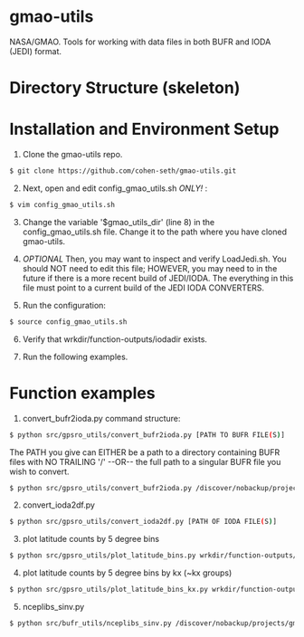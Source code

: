 # gmao-utils
NASA/GMAO. Tools for working with  data files in both BUFR and IODA (JEDI) format.

# Directory Structure (skeleton)

# Installation and Environment Setup

1. Clone the gmao-utils repo.
```sh
$ git clone https://github.com/cohen-seth/gmao-utils.git
```

2. Next, open and edit config_gmao_utils.sh *ONLY!* :
```sh
$ vim config_gmao_utils.sh
```

3. Change the variable '$gmao_utils_dir' (line 8) in the config_gmao_utils.sh file. Change it to the path where you have cloned gmao-utils.

4. *OPTIONAL* Then, you may want to inspect and verify LoadJedi.sh. You should NOT need to edit this file; HOWEVER, you may need to in the future if there is a more recent build of JEDI/IODA. The everything in this file must point to a current build of the JEDI IODA CONVERTERS.

5. Run the configuration:
```sh
$ source config_gmao_utils.sh
```
6. Verify that wrkdir/function-outputs/iodadir exists.

7. Run the following examples. 

# Function examples

1. convert_bufr2ioda.py
command structure: 
```sh
$ python src/gpsro_utils/convert_bufr2ioda.py [PATH TO BUFR FILE(S)]
```
The PATH you give can EITHER be a path to a directory containing BUFR files with NO TRAILING '/' --OR-- the full path to a singular BUFR file you wish to convert.

```sh
$ python src/gpsro_utils/convert_bufr2ioda.py /discover/nobackup/projects/gmao/geos-it/mchattop/GPSRO_SPIRE_reanalysis/GPSRO_final/Y2022/M01
```

2. convert_ioda2df.py
```sh
$ python src/gpsro_utils/convert_ioda2df.py [PATH OF IODA FILE(S)]
```

3. plot latitude counts by 5 degree bins
```sh
$ python src/gpsro_utils/plot_latitude_bins.py wrkdir/function-outputs/iodadir/GPSRO_final/Y2022/M01/gdas1_spnasa.220101.t00z.gpsro.tm00.ioda.nc4
```

4. plot latitude counts by 5 degree bins by kx (~kx groups)
```sh
$ python src/gpsro_utils/plot_latitude_bins_kx.py wrkdir/function-outputs/iodadir/GPSRO_final/Y2022/M01/gdas1_spnasa.220101.t00z.gpsro.tm00.ioda.nc4
```

5. nceplibs_sinv.py
```sh
$ python src/bufr_utils/nceplibs_sinv.py /discover/nobackup/projects/gmao/input/dao_ops/obs/flk/ncep_g5obs/bufr/GPSRO/Y2020/M02/gdas1.200202.t00z.gpsro.tm00.bufr_d
```

